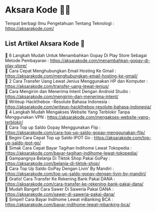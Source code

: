 # Aksara Kode 👨‍💻
Tempat berbagi Ilmu Pengetahuan Tentang Teknologi :  https://aksarakode.com/

## List Artikel Aksara Kode 🥸  

🚀 6 Langkah Mudah Untuk Menambahkan Gopay Di Play Store Sebagai Metode Pembayaran : https://aksarakode.com/menambahkan-gopay-di-play-store/  
🚀 Cara Cepat Menghubungkan Email Hosting Ke Gmail : https://aksarakode.com/menghubungkan-email-hosting-ke-gmail/  
🚀 2 Cara Transfer Uang Lewat Jenius Menggunakan HP dan Komputer : https://aksarakode.com/transfer-uang-lewat-jenius/  
🚀 Cara Mengirim dan Menerima Intent Dengan Android Studio : https://aksarakode.com/mengirim-dan-menerima-intent/  
🚀 Writeup  Hackthebox - Resolute Bahasa Indonesia : https://aksarakode.com/writeup-hackthebox-resolute-bahasa-indonesia/  
🚀 4 Langkah Mudah Mengakses Website Yang Terblokir Tanpa Menggunakan VPN : https://aksarakode.com/mengakses-website-yang-terblokir/  
🚀 Cara Top up Saldo Gopay Menggunakan Flip : https://aksarakode.com/cara-top-up-saldo-gopay-menggunakan-flip/  
🚀 Begini Cara Cepat Top up Saldo IPOT Go : https://aksarakode.com/top-up-saldo-ipot-go/  
🚀 Simak Cara Cepat Bayar Tagihan Indihome Lewat Tokopedia : https://aksarakode.com/bayar-tagihan-indihome-lewat-tokopedia/   
🚀 Gampangnya Belanja Di Tiktok Shop Pakai GoPay : https://aksarakode.com/belanja-di-tiktok-shop/  
🚀 Cara Top Up Saldo GoPay Dengan Livin’ By Mandiri : https://aksarakode.com/top-up-saldo-gopay-dengan-livin-by-mandiri/  
🚀 Gratis! Cara Transfer Ke Rekening Bank Pakai DANA : https://aksarakode.com/cara-transfer-ke-rekening-bank-pakai-dana/  
🚀 Mudah Banget! Cara Sawer Di Saweria Pakai DANA : https://aksarakode.com/sawer-di-saweria-pakai-dana/  
🚀 Simpel! Cara Bayar Indihome Lewat mBanking BCA : https://aksarakode.com/bayar-indihome-lewat-mbanking-bca/  
